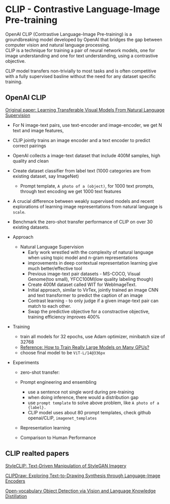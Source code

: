# CLIP - Contrastive Language-Image Pre-training  

OpenAI CLIP (Contrastive Language-Image Pre-training) is a groundbreaking model developed by OpenAI that bridges the gap between computer vision and natural language processing.  
CLIP is a technique for training a pair of neural network models, one for image understanding and one for text understanding, using a contrastive objective.

CLIP model transfers non-trivially to most tasks and is often competitive with a fully supervised basline without the need for any dataset specific training.

## OpenAI CLIP

[Original paper: Learning Transferable Visual Models From Natural Language Supervision](https://arxiv.org/abs/2103.00020)

- For N image-text pairs, use text-encoder and image-encoder, we get N text and image features,
- CLIP jointly trains an image encoder and a text encoder to predict correct pairings
- OpenAI collects a image-text dataset that include 400M samples, high quality and clean
- Create dataset classifier from label text (1000 categories are from existing dataset, say ImageNet)
    - Prompt template, `A photo of a (object)`, for 1000 text prompts, through text encoding we get 1000 text features
 
- A crucial difference between weakly supervised models and recent explorations of learning image representations from natural language is `scale`.
- Benchmark the zero-shot transfer performance of CLIP on over 30 existing datasets.
- Approach
    - Natural Language Supervision
        - Early work wrestled with the complexity of natural language when using topic model and n-gram representations
        - improvements in deep contextual representation learning give much better/effective tool
        - Previous image-text pair datasets - MS-COCO, Visual Genome(too small), YFCC100M(low quality labeling though)
        - Create 400M dataset called WIT for WebImageText.
        - Initial approach, similar to VirTex, jointly trained an image CNN and text transformer to predict the caption of an image
        - Contrast learning - to only judge if a given image-text pair can match to each other.
        - Swap the predictive objective for a constractive objective, training efficiency improves 400%
- Training
    - train all models for 32 epochs, use Adam optimizer, minibatch size of 32768
    - [Reference: How to Train Really Large Models on Many GPUs?](https://lilianweng.github.io/posts/2021-09-25-train-large/)
    - choose final model to be `ViT-L/14@336px`

- Experiments
    - zero-shot transfer:
    - Prompt engineering and ensembling
        - use a sentence not single word during pre-training
        - when doing inference, there would a distribution gap
        - use `prompt template` to solve above problem, like `A photo of a {label}.`
        - CLIP model uses about 80 prompt templates, check github openai/CLIP, `imagenet_templates`
     
    - Representation learning
    - Comparison to Human Performance
        
## CLIP realted papers

[StyleCLIP: Text-Driven Manipulation of StyleGAN Imagery](https://arxiv.org/abs/2103.17249)

[CLIPDraw: Exploring Text-to-Drawing Synthesis through Language-Image Encoders](https://arxiv.org/abs/2106.14843)

[Open-vocabulary Object Detection via Vision and Language Knowledge Distillation](https://arxiv.org/abs/2104.13921)
